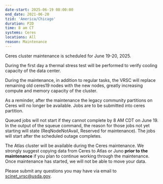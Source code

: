 ```yaml
---
date-start: 2025-06-19 08:00:00
end_date: 2021-06-20
tzid: 'America/Chicago'
duration: P2D
time: 8 am CT
systems: Ceres
locations: All
reason: Maintenance
---
```


Ceres cluster maintenance is scheduled for June 19-20, 2025.

During the first day a thermal stress test will be performed to verify cooling capacity of the data center.

During the maintenance, in addition to regular tasks, the VRSC will replace remaining old ceres19 nodes with the new nodes, greatly increasing compute and memory capacity of the cluster.

As a reminder, after the maintenance the legacy community partitions on Ceres will no longer be available. Jobs are to be submitted into ceres partition.

Queued jobs will not start if they cannot complete by 8 AM CDT on June 19. In the output of the squeue command, the reason for those jobs not yet starting will state (ReqNodeNotAvail, Reserved for maintenance). The jobs will start after the scheduled outage completes.

The Atlas cluster will be available during the Ceres maintenance. We strongly suggest copying data from Ceres to Atlas or Juno **prior to the maintenance** if you plan to continue working through the maintenance. Once maintenance has started, we will not be able to move your data.


Please submit any questions you may have via email to [scinet_vrsc@usda.gov](scinet_vrsc@usda.gov).
